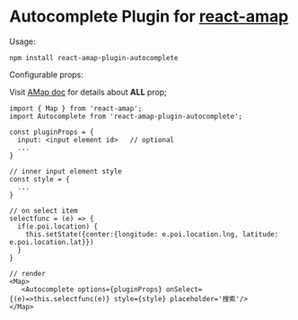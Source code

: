 # Autocomplete Plugin for [react-amap](https://elemefe.github.io/react-amap/)

Usage:
```
npm install react-amap-plugin-autocomplete
```

Configurable props:

Visit [AMap doc](https://lbs.amap.com/api/javascript-api/reference/search#m_AutocompleteOptions) for details about **ALL** prop;


```
import { Map } from 'react-amap';
import Autocomplete from 'react-amap-plugin-autocomplete';

const pluginProps = {
  input: <input element id>   // optional
  ...
}

// inner input element style
const style = {
  ...
}

// on select item
selectfunc = (e) => { 
  if(e.poi.location) {
    this.setState({center:{longitude: e.poi.location.lng, latitude: e.poi.location.lat}})
  } 
}

// render
<Map>
   <Autocomplete options={pluginProps} onSelect={(e)=>this.selectfunc(e)} style={style} placeholder='搜索'/>
</Map>

```